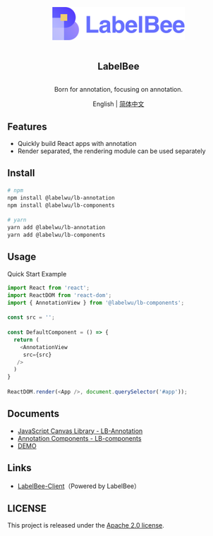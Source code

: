 <div align="center">
  <article style="display: flex; flex-direction: column; align-items: center; justify-content: center;">
      <p align="center"><img width="300" src="./docs/assets/logo.svg" /></p>
      <h1 style="width: 100%; text-align: center;">LabelBee</h1>
      <p>Born for annotation, focusing on annotation.</p>
  </article>
  English | <a href="./README.md">简体中文</a>
</div>

## Features

- Quickly build React apps with annotation
- Render separated, the rendering module can be used separately


## Install

```bash
# npm
npm install @labelwu/lb-annotation
npm install @labelwu/lb-components

# yarn
yarn add @labelwu/lb-annotation
yarn add @labelwu/lb-components
```


## Usage

Quick Start Example

```js
import React from 'react';
import ReactDOM from 'react-dom';
import { AnnotationView } from '@labelwu/lb-components';

const src = '';

const DefaultComponent = () => {
  return (
    <AnnotationView
     src={src}
   />
  )
}

ReactDOM.render(<App />, document.querySelector('#app'));
```

## Documents

- [JavaScript Canvas Library - LB-Annotation](./packages/lb-annotation/README_en-US.md)
- [Annotation Components - LB-components](./packages/lb-components/README_en-US.md)
- [DEMO](./packages/lb-demo/README.md)

## Links

- [LabelBee-Client](https://github.com/open-mmlab/labelwu-client)（Powered by LabelBee）

## LICENSE

This project is released under the [Apache 2.0 license](./LICENSE).
